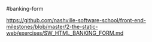 #banking-form

https://github.com/nashville-software-school/front-end-milestones/blob/master/2-the-static-web/exercises/SW_HTML_BANKING_FORM.md